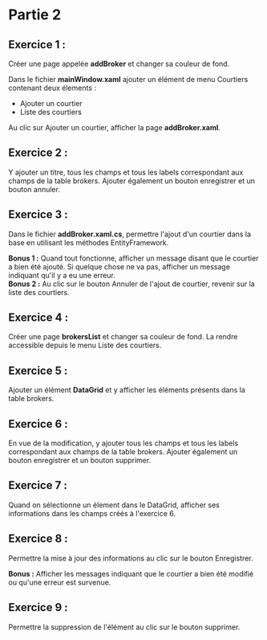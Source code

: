 # Partie 2

## Exercice 1 :
Créer une page appelée **addBroker** et changer sa couleur de fond.  

Dans le fichier **mainWindow.xaml** ajouter un élément de menu Courtiers contenant deux élements :
- Ajouter un courtier
- Liste des courtiers

Au clic sur Ajouter un courtier, afficher la page **addBroker.xaml**.

## Exercice 2 :
Y ajouter un titre, tous les champs et tous les labels correspondant aux champs de la table brokers.
Ajouter également un bouton enregistrer et un bouton annuler.

## Exercice 3 :
Dans le fichier **addBroker.xaml.cs**, permettre l'ajout d'un courtier dans la base en utilisant les méthodes EntityFramework.

**Bonus 1 :** Quand tout fonctionne, afficher un message disant que le courtier a bien été ajouté. Si quelque chose ne va pas, afficher un message indiquant qu'il y a eu une erreur.  
**Bonus 2 :** Au clic sur le bouton Annuler de l'ajout de courtier, revenir sur la liste des courtiers.

## Exercice 4 :
Créer une page **brokersList** et changer sa couleur de fond.
La rendre accessible depuis le menu Liste des courtiers.

## Exercice 5 :
Ajouter un élément **DataGrid** et y afficher les éléments présents dans la table brokers.

## Exercice 6 :
En vue de la modification, y ajouter tous les champs et tous les labels correspondant aux champs de la table brokers.
Ajouter également un bouton enregistrer et un bouton supprimer.

## Exercice 7 :
Quand on sélectionne un élement dans le DataGrid, afficher ses informations dans les champs créés à l'exercice 6.

## Exercice 8 :
Permettre la mise à jour des informations au clic sur le bouton Enregistrer.

**Bonus :** Afficher les messages indiquant que le courtier a bien été modifié ou qu'une erreur est survenue.

## Exercice 9 :
Permettre la suppression de l'élément au clic sur le bouton supprimer.
